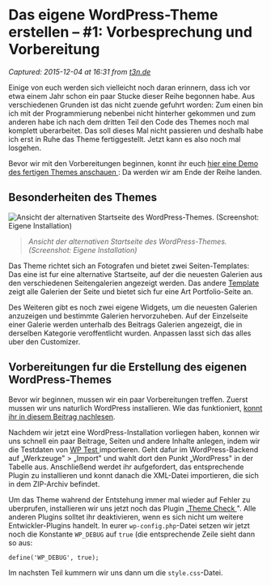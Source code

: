 # Das eigene WordPress-Theme erstellen – #1: Vorbesprechung und Vorbereitung

_Captured: 2015-12-04 at 16:31 from [t3n.de](http://t3n.de/news/grosse-guide-wordpress-theme-555618/)_

Einige von euch werden sich vielleicht noch daran erinnern, dass ich vor etwa einem Jahr schon ein paar Stucke dieser Reihe begonnen habe. Aus verschiedenen Grunden ist das nicht zuende gefuhrt worden: Zum einen bin ich mit der Programmierung nebenbei nicht hinterher gekommen und zum anderen habe ich nach dem dritten Teil den Code des Themes noch mal komplett uberarbeitet. Das soll dieses Mal nicht passieren und deshalb habe ich erst in Ruhe das Theme fertiggestellt. Jetzt kann es also noch mal losgehen.

Bevor wir mit den Vorbereitungen beginnen, konnt ihr euch [hier eine Demo des fertigen Themes anschauen ](http://bornholm.florianbrinkmann.de/): Da werden wir am Ende der Reihe landen.

## Besonderheiten des Themes

![Ansicht der alternativen Startseite des WordPress-Themes. \(Screenshot: Eigene Installation\)](http://t3n.de/news/wp-content/uploads/2014/07/wordpress-theme-erstellen-screenshot-595x446.jpg)

> _Ansicht der alternativen Startseite des WordPress-Themes. (Screenshot: Eigene Installation)_

Das Theme richtet sich an Fotografen und bietet zwei Seiten-Templates: Das eine ist fur eine alternative Startseite, auf der die neuesten Galerien aus den verschiedenen Seitengalerien angezeigt werden. Das andere [Template](http://t3n.de/tag/templates) zeigt alle Galerien der Seite und bietet sich fur eine Art Portfolio-Seite an.

Des Weiteren gibt es noch zwei eigene Widgets, um die neuesten Galerien anzuzeigen und bestimmte Galerien hervorzuheben. Auf der Einzelseite einer Galerie werden unterhalb des Beitrags Galerien angezeigt, die in derselben Kategorie veroffentlicht wurden. Anpassen lasst sich das alles uber den Customizer.

## Vorbereitungen fur die Erstellung des eigenen WordPress-Themes

Bevor wir beginnen, mussen wir ein paar Vorbereitungen treffen. Zuerst mussen wir uns naturlich WordPress installieren. Wie das funktioniert, [konnt ihr in diesem Beitrag nachlesen](http://t3n.de/news/testen-ausprobieren-5-einfache-wege-lokale-wordpress-installation-600360/).

Nachdem wir jetzt eine WordPress-Installation vorliegen haben, konnen wir uns schnell ein paar Beitrage, Seiten und andere Inhalte anlegen, indem wir die Testdaten von [WP Test ](http://wptest.io/) importieren. Geht dafur im WordPress-Backend auf „Werkzeuge" > „Import" und wahlt dort den Punkt „WordPress" in der Tabelle aus. Anschließend werdet ihr aufgefordert, das entsprechende Plugin zu installieren und konnt danach die XML-Datei importieren, die sich in dem ZIP-Archiv befindet.

Um das Theme wahrend der Entstehung immer mal wieder auf Fehler zu uberprufen, installieren wir uns jetzt noch das Plugin „[Theme Check ](https://de.wordpress.org/plugins/theme-check/)". Alle anderen Plugins solltet ihr deaktivieren, wenn es sich nicht um weitere Entwickler-Plugins handelt. In eurer `wp-config.php`-Datei setzen wir jetzt noch die Konstante `WP_DEBUG` auf `true` (die entsprechende Zeile sieht dann so aus:

`define('WP_DEBUG', true);`

Im nachsten Teil kummern wir uns dann um die `style.css`-Datei.


